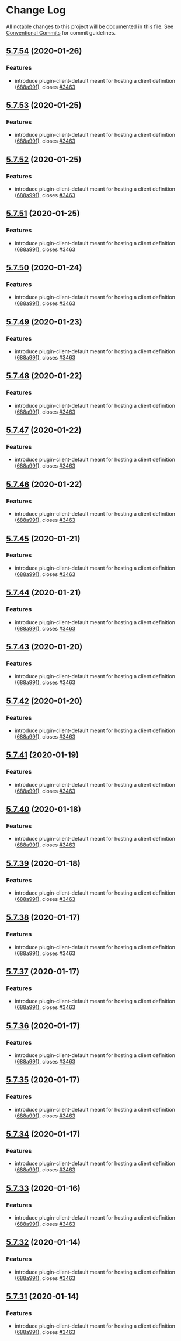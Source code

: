 # Change Log

All notable changes to this project will be documented in this file.
See [Conventional Commits](https://conventionalcommits.org) for commit guidelines.

## [5.7.54](https://github.com/IBM/kui/compare/v4.5.0...v5.7.54) (2020-01-26)

### Features

- introduce plugin-client-default meant for hosting a client definition ([688a991](https://github.com/IBM/kui/commit/688a991)), closes [#3463](https://github.com/IBM/kui/issues/3463)

## [5.7.53](https://github.com/IBM/kui/compare/v4.5.0...v5.7.53) (2020-01-25)

### Features

- introduce plugin-client-default meant for hosting a client definition ([688a991](https://github.com/IBM/kui/commit/688a991)), closes [#3463](https://github.com/IBM/kui/issues/3463)

## [5.7.52](https://github.com/IBM/kui/compare/v4.5.0...v5.7.52) (2020-01-25)

### Features

- introduce plugin-client-default meant for hosting a client definition ([688a991](https://github.com/IBM/kui/commit/688a991)), closes [#3463](https://github.com/IBM/kui/issues/3463)

## [5.7.51](https://github.com/IBM/kui/compare/v4.5.0...v5.7.51) (2020-01-25)

### Features

- introduce plugin-client-default meant for hosting a client definition ([688a991](https://github.com/IBM/kui/commit/688a991)), closes [#3463](https://github.com/IBM/kui/issues/3463)

## [5.7.50](https://github.com/IBM/kui/compare/v4.5.0...v5.7.50) (2020-01-24)

### Features

- introduce plugin-client-default meant for hosting a client definition ([688a991](https://github.com/IBM/kui/commit/688a991)), closes [#3463](https://github.com/IBM/kui/issues/3463)

## [5.7.49](https://github.com/IBM/kui/compare/v4.5.0...v5.7.49) (2020-01-23)

### Features

- introduce plugin-client-default meant for hosting a client definition ([688a991](https://github.com/IBM/kui/commit/688a991)), closes [#3463](https://github.com/IBM/kui/issues/3463)

## [5.7.48](https://github.com/IBM/kui/compare/v4.5.0...v5.7.48) (2020-01-22)

### Features

- introduce plugin-client-default meant for hosting a client definition ([688a991](https://github.com/IBM/kui/commit/688a991)), closes [#3463](https://github.com/IBM/kui/issues/3463)

## [5.7.47](https://github.com/IBM/kui/compare/v4.5.0...v5.7.47) (2020-01-22)

### Features

- introduce plugin-client-default meant for hosting a client definition ([688a991](https://github.com/IBM/kui/commit/688a991)), closes [#3463](https://github.com/IBM/kui/issues/3463)

## [5.7.46](https://github.com/IBM/kui/compare/v4.5.0...v5.7.46) (2020-01-22)

### Features

- introduce plugin-client-default meant for hosting a client definition ([688a991](https://github.com/IBM/kui/commit/688a991)), closes [#3463](https://github.com/IBM/kui/issues/3463)

## [5.7.45](https://github.com/IBM/kui/compare/v4.5.0...v5.7.45) (2020-01-21)

### Features

- introduce plugin-client-default meant for hosting a client definition ([688a991](https://github.com/IBM/kui/commit/688a991)), closes [#3463](https://github.com/IBM/kui/issues/3463)

## [5.7.44](https://github.com/IBM/kui/compare/v4.5.0...v5.7.44) (2020-01-21)

### Features

- introduce plugin-client-default meant for hosting a client definition ([688a991](https://github.com/IBM/kui/commit/688a991)), closes [#3463](https://github.com/IBM/kui/issues/3463)

## [5.7.43](https://github.com/IBM/kui/compare/v4.5.0...v5.7.43) (2020-01-20)

### Features

- introduce plugin-client-default meant for hosting a client definition ([688a991](https://github.com/IBM/kui/commit/688a991)), closes [#3463](https://github.com/IBM/kui/issues/3463)

## [5.7.42](https://github.com/IBM/kui/compare/v4.5.0...v5.7.42) (2020-01-20)

### Features

- introduce plugin-client-default meant for hosting a client definition ([688a991](https://github.com/IBM/kui/commit/688a991)), closes [#3463](https://github.com/IBM/kui/issues/3463)

## [5.7.41](https://github.com/IBM/kui/compare/v4.5.0...v5.7.41) (2020-01-19)

### Features

- introduce plugin-client-default meant for hosting a client definition ([688a991](https://github.com/IBM/kui/commit/688a991)), closes [#3463](https://github.com/IBM/kui/issues/3463)

## [5.7.40](https://github.com/IBM/kui/compare/v4.5.0...v5.7.40) (2020-01-18)

### Features

- introduce plugin-client-default meant for hosting a client definition ([688a991](https://github.com/IBM/kui/commit/688a991)), closes [#3463](https://github.com/IBM/kui/issues/3463)

## [5.7.39](https://github.com/IBM/kui/compare/v4.5.0...v5.7.39) (2020-01-18)

### Features

- introduce plugin-client-default meant for hosting a client definition ([688a991](https://github.com/IBM/kui/commit/688a991)), closes [#3463](https://github.com/IBM/kui/issues/3463)

## [5.7.38](https://github.com/IBM/kui/compare/v4.5.0...v5.7.38) (2020-01-17)

### Features

- introduce plugin-client-default meant for hosting a client definition ([688a991](https://github.com/IBM/kui/commit/688a991)), closes [#3463](https://github.com/IBM/kui/issues/3463)

## [5.7.37](https://github.com/IBM/kui/compare/v4.5.0...v5.7.37) (2020-01-17)

### Features

- introduce plugin-client-default meant for hosting a client definition ([688a991](https://github.com/IBM/kui/commit/688a991)), closes [#3463](https://github.com/IBM/kui/issues/3463)

## [5.7.36](https://github.com/IBM/kui/compare/v4.5.0...v5.7.36) (2020-01-17)

### Features

- introduce plugin-client-default meant for hosting a client definition ([688a991](https://github.com/IBM/kui/commit/688a991)), closes [#3463](https://github.com/IBM/kui/issues/3463)

## [5.7.35](https://github.com/IBM/kui/compare/v4.5.0...v5.7.35) (2020-01-17)

### Features

- introduce plugin-client-default meant for hosting a client definition ([688a991](https://github.com/IBM/kui/commit/688a991)), closes [#3463](https://github.com/IBM/kui/issues/3463)

## [5.7.34](https://github.com/IBM/kui/compare/v4.5.0...v5.7.34) (2020-01-17)

### Features

- introduce plugin-client-default meant for hosting a client definition ([688a991](https://github.com/IBM/kui/commit/688a991)), closes [#3463](https://github.com/IBM/kui/issues/3463)

## [5.7.33](https://github.com/IBM/kui/compare/v4.5.0...v5.7.33) (2020-01-16)

### Features

- introduce plugin-client-default meant for hosting a client definition ([688a991](https://github.com/IBM/kui/commit/688a991)), closes [#3463](https://github.com/IBM/kui/issues/3463)

## [5.7.32](https://github.com/IBM/kui/compare/v4.5.0...v5.7.32) (2020-01-14)

### Features

- introduce plugin-client-default meant for hosting a client definition ([688a991](https://github.com/IBM/kui/commit/688a991)), closes [#3463](https://github.com/IBM/kui/issues/3463)

## [5.7.31](https://github.com/IBM/kui/compare/v4.5.0...v5.7.31) (2020-01-14)

### Features

- introduce plugin-client-default meant for hosting a client definition ([688a991](https://github.com/IBM/kui/commit/688a991)), closes [#3463](https://github.com/IBM/kui/issues/3463)
